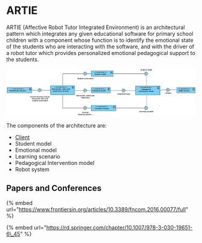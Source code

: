 # ARTIE

ARTIE \(Affective Robot Tutor Integrated Environment\) is an architectural pattern which integrates any given educational software for primary school children with a component whose function is to identify the emotional state of the students who are interacting with the software, and with the driver of a robot tutor which provides personalized emotional pedagogical support to the students.

![ARTIE architectural pattern](.gitbook/assets/artie_architectural_pattern.jpg)

The components of the architecture are:

* [Client](artie-client/artie-client-introduction.md)
* Student model
* Emotional model
* Learning scenario
* Pedagogical Intervention model
* Robot system

## Papers and Conferences

{% embed url="https://www.frontiersin.org/articles/10.3389/fncom.2016.00077/full" %}

{% embed url="https://rd.springer.com/chapter/10.1007/978-3-030-19651-6\_45" %}



